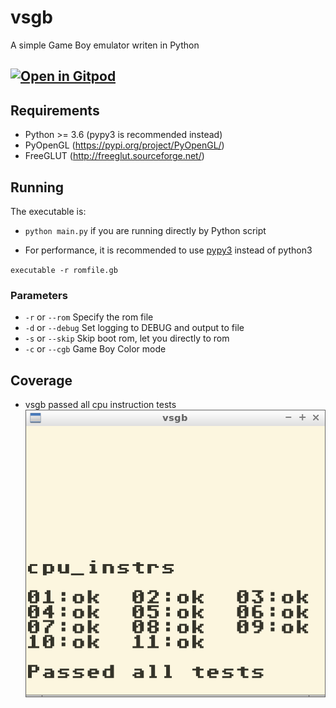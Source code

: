 # vsgb
A simple Game Boy emulator writen in Python
## [![Open in Gitpod](https://gitpod.io/button/open-in-gitpod.svg)](https://gitpod.io/#https://github.com/vitorsilverio/pygb)

## Requirements
- Python >= 3.6 (pypy3 is recommended instead)
- PyOpenGL (https://pypi.org/project/PyOpenGL/)
- FreeGLUT (http://freeglut.sourceforge.net/)

## Running
The executable is:
- `python main.py` if you are running directly by Python script
* For performance, it is recommended to use [pypy3](https://pypy.org/) instead of python3

`executable -r romfile.gb`

### Parameters
- `-r` or `--rom` Specify the rom file
- `-d` or `--debug` Set logging to DEBUG and output to file
- `-s` or `--skip` Skip boot rom, let you directly to rom
- `-c` or `--cgb` Game Boy Color mode

## Coverage
- vsgb passed all cpu instruction tests
![](./screenshots/cpu_inst_tests.png)

